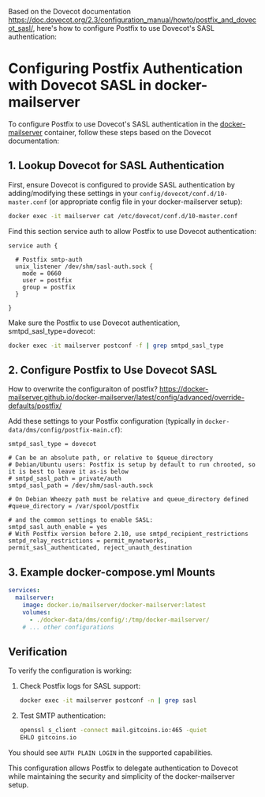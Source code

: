 
Based on the Dovecot documentation https://doc.dovecot.org/2.3/configuration_manual/howto/postfix_and_dovecot_sasl/, here's how to configure Postfix to use Dovecot's SASL authentication:

# Configuring Postfix Authentication with Dovecot SASL in docker-mailserver

To configure Postfix to use Dovecot's SASL authentication in the [docker-mailserver](https://github.com/docker-mailserver/docker-mailserver) container, follow these steps based on the Dovecot documentation:

## 1. Lookup Dovecot for SASL Authentication

First, ensure Dovecot is configured to provide SASL authentication by adding/modifying these settings in your `config/dovecot/conf.d/10-master.conf` (or appropriate config file in your docker-mailserver setup):

```bash
docker exec -it mailserver cat /etc/dovecot/conf.d/10-master.conf
```
Find this section service auth to allow Postfix to use Dovecot authentication:

```plaintext
service auth {

  # Postfix smtp-auth
  unix_listener /dev/shm/sasl-auth.sock {
    mode = 0660
    user = postfix
    group = postfix
  }

}
```

Make sure the Postfix to use Dovecot authentication, smtpd_sasl_type=dovecot:

```bash
docker exec -it mailserver postconf -f | grep smtpd_sasl_type
```

## 2. Configure Postfix to Use Dovecot SASL

How to overwrite the configuraiton of postfix? https://docker-mailserver.github.io/docker-mailserver/latest/config/advanced/override-defaults/postfix/

Add these settings to your Postfix configuration (typically in `docker-data/dms/config/postfix-main.cf`):

```
smtpd_sasl_type = dovecot

# Can be an absolute path, or relative to $queue_directory
# Debian/Ubuntu users: Postfix is setup by default to run chrooted, so it is best to leave it as-is below
# smtpd_sasl_path = private/auth
smtpd_sasl_path = /dev/shm/sasl-auth.sock

# On Debian Wheezy path must be relative and queue_directory defined
#queue_directory = /var/spool/postfix

# and the common settings to enable SASL:
smtpd_sasl_auth_enable = yes
# With Postfix version before 2.10, use smtpd_recipient_restrictions
smtpd_relay_restrictions = permit_mynetworks, permit_sasl_authenticated, reject_unauth_destination
```

## 3. Example docker-compose.yml Mounts

```yaml
services:
  mailserver:
    image: docker.io/mailserver/docker-mailserver:latest
    volumes:
      - ./docker-data/dms/config/:/tmp/docker-mailserver/
    # ... other configurations
```

## Verification

To verify the configuration is working:

1. Check Postfix logs for SASL support:
   ```bash
   docker exec -it mailserver postconf -n | grep sasl
   ```

2. Test SMTP authentication:
   ```bash
   openssl s_client -connect mail.gitcoins.io:465 -quiet
   EHLO gitcoins.io
   ```

You should see `AUTH PLAIN LOGIN` in the supported capabilities.

This configuration allows Postfix to delegate authentication to Dovecot while maintaining the security and simplicity of the docker-mailserver setup.